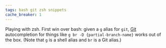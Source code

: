 ```yaml
---
tags: bash git zsh snippets
cache_breaker: 1
---
```


Playing with zsh. First win over bash: given a `g` alias for `git`, [Git](/wiki/Git) autocompletion for things like `g br -D {partial-branch-name}` works out of the box. (Note that `g` is a shell alias and `br` is a Git alias.)

